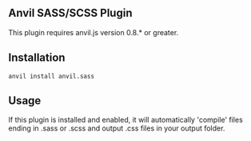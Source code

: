 ## Anvil SASS/SCSS Plugin

This plugin requires anvil.js version 0.8.* or greater.

## Installation

	anvil install anvil.sass

## Usage

If this plugin is installed and enabled, it will automatically 'compile' files ending in .sass or .scss and output .css files in your output folder.
